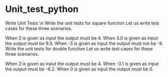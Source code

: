 # Unit_test_python

Write Unit Tests \n
Write the unit tests for square function
Let us write test cases for these three scenarios.

When 2 is given as input the output must be 4.
When 3.0 is given as input the output must be 9.0.
When -3 is given as input the output must not be -9.
Write the unit tests for double function
Let us write test cases for these three scenarios.

When 2 is given as input the output must be 4.
When -3.1 is given as input the output must be -6.2.
When 0 is given as input the output must be 0.
